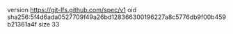 version https://git-lfs.github.com/spec/v1
oid sha256:5f4d6ada0527709f49a26bd128366300196227a8c5776db9f00b459b21361a4f
size 33
